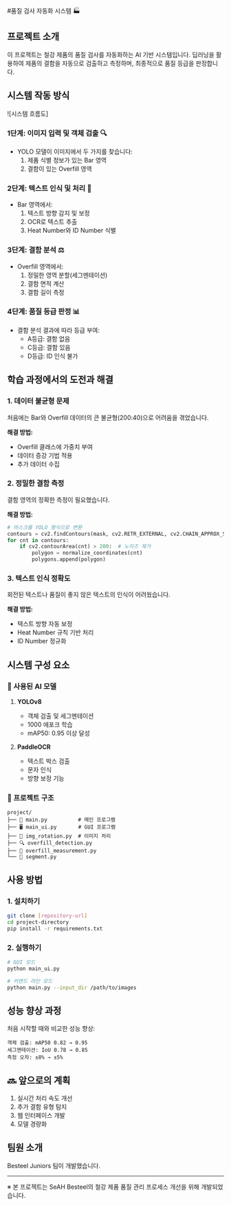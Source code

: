 #품질 검사 자동화 시스템 🏭

## 프로젝트 소개

이 프로젝트는 철강 제품의 품질 검사를 자동화하는 AI 기반 시스템입니다. 딥러닝을 활용하여 제품의 결함을 자동으로 검출하고 측정하며, 최종적으로 품질 등급을 판정합니다.

## 시스템 작동 방식
![시스템 흐름도]

### 1단계: 이미지 입력 및 객체 검출 🔍
- YOLO 모델이 이미지에서 두 가지를 찾습니다:
  1. 제품 식별 정보가 있는 Bar 영역
  2. 결함이 있는 Overfill 영역

### 2단계: 텍스트 인식 및 처리 📝
- Bar 영역에서:
  1. 텍스트 방향 감지 및 보정
  2. OCR로 텍스트 추출
  3. Heat Number와 ID Number 식별

### 3단계: 결함 분석 ⚖️
- Overfill 영역에서:
  1. 정밀한 영역 분할(세그멘테이션)
  2. 결함 면적 계산
  3. 결함 길이 측정

### 4단계: 품질 등급 판정 📊
- 결함 분석 결과에 따라 등급 부여:
  - A등급: 결함 없음
  - C등급: 결함 있음
  - D등급: ID 인식 불가

## 학습 과정에서의 도전과 해결

### 1. 데이터 불균형 문제
처음에는 Bar와 Overfill 데이터의 큰 불균형(200:40)으로 어려움을 겪었습니다.

**해결 방법:**
- Overfill 클래스에 가중치 부여
- 데이터 증강 기법 적용
- 추가 데이터 수집

### 2. 정밀한 결함 측정
결함 영역의 정확한 측정이 필요했습니다.

**해결 방법:**
```python
# 마스크를 YOLO 형식으로 변환
contours = cv2.findContours(mask, cv2.RETR_EXTERNAL, cv2.CHAIN_APPROX_SIMPLE)
for cnt in contours:
    if cv2.contourArea(cnt) > 200:  # 노이즈 제거
        polygon = normalize_coordinates(cnt)
        polygons.append(polygon)
```

### 3. 텍스트 인식 정확도
회전된 텍스트나 품질이 좋지 않은 텍스트의 인식이 어려웠습니다.

**해결 방법:**
- 텍스트 방향 자동 보정
- Heat Number 규칙 기반 처리
- ID Number 정규화

## 시스템 구성 요소

### 🤖 사용된 AI 모델
1. **YOLOv8**
   - 객체 검출 및 세그멘테이션
   - 1000 에포크 학습
   - mAP50: 0.95 이상 달성

2. **PaddleOCR**
   - 텍스트 박스 검출
   - 문자 인식
   - 방향 보정 기능

### 📁 프로젝트 구조
```
project/
├── 📄 main.py          # 메인 프로그램
├── 🖥️ main_ui.py       # GUI 프로그램
├── 📸 img_rotation.py  # 이미지 처리
├── 🔍 overfill_detection.py
├── 📏 overfill_measurement.py
└── 🎯 segment.py
```

## 사용 방법

### 1. 설치하기
```bash
git clone [repository-url]
cd project-directory
pip install -r requirements.txt
```

### 2. 실행하기
```bash
# GUI 모드
python main_ui.py

# 커맨드 라인 모드
python main.py --input_dir /path/to/images
```

## 성능 향상 과정

처음 시작할 때와 비교한 성능 향상:
```
객체 검출: mAP50 0.82 → 0.95
세그멘테이션: IoU 0.78 → 0.85
측정 오차: ±8% → ±5%
```

## 🔜 앞으로의 계획
1. 실시간 처리 속도 개선
2. 추가 결함 유형 탐지
3. 웹 인터페이스 개발
4. 모델 경량화

## 팀원 소개
Besteel Juniors 팀이 개발했습니다.

---
※ 본 프로젝트는 SeAH Besteel의 철강 제품 품질 관리 프로세스 개선을 위해 개발되었습니다.
